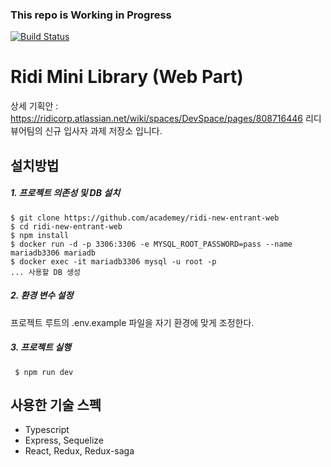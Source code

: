 ### This repo is Working in Progress
[![Build Status](https://travis-ci.org/academey/ridi-new-entrant-web.svg?branch=master)](https://travis-ci.org/academey/ridi-new-entrant-web)
# Ridi Mini Library (Web Part)

상세 기획안 : https://ridicorp.atlassian.net/wiki/spaces/DevSpace/pages/808716446
리디 뷰어팀의 신규 입사자 과제 저장소 입니다.

## 설치방법
##### 1. 프로젝트 의존성 및 DB 설치   
<pre><code>$ git clone https://github.com/academey/ridi-new-entrant-web
$ cd ridi-new-entrant-web
$ npm install
$ docker run -d -p 3306:3306 -e MYSQL_ROOT_PASSWORD=pass --name mariadb3306 mariadb
$ docker exec -it mariadb3306 mysql -u root -p
... 사용할 DB 생성 </code></pre>

##### 2. 환경 변수 설정 
프로젝트 루트의 .env.example 파일을 자기 환경에 맞게 조정한다.

##### 3. 프로젝트 실행
<pre><code> $ npm run dev</code></pre>

## 사용한 기술 스펙
- Typescript
- Express, Sequelize
- React, Redux, Redux-saga 

